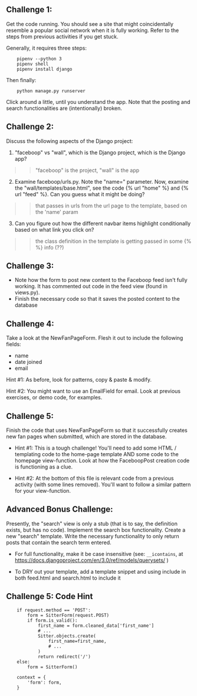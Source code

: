Challenge 1:
-------------------

Get the code running. You should see a site that might coincidentally resemble
a popular social network when it is fully working. Refer to the steps from
previous activities if you get stuck.

Generally, it requires three steps:

        pipenv --python 3
        pipenv shell
        pipenv install django


Then finally:

        python manage.py runserver


Click around a little, until you understand the app. Note that the posting and
search functionalities are (intentionally) broken.




Challenge 2:
-------------------

Discuss the following aspects of the Django project:

1. "faceboop" vs "wall", which is the Django project, which is the Django app?
>> "faceboop" is the project, "wall" is the app

2. Examine faceboop/urls.py. Note the "name=" parameter. Now, examine the
"wall/templates/base.html", see the code {% url "home" %} and {% url "feed" %}.
Can you guess what it might be doing?
>> that passes in urls from the url page to the template, based on the 'name' param

3. Can you figure out how the different navbar items highlight conditionally
based on what link you click on?
>> the class definition in the template is getting passed in some {% %} info (??)


Challenge 3:
-------------------

- Note how the form to post new content to the Faceboop feed isn't fully
  working. It has commented out code in the feed view (found in views.py).
- Finish the necessary code so that it saves the posted content to the database




Challenge 4:
-------------------

Take a look at the NewFanPageForm. Flesh it out to include the following
fields:

* name
* date joined
* email

Hint #1: As before, look for patterns, copy & paste & modify.

Hint #2: You might want to use an EmailField for email.  Look at previous
exercises, or demo code, for examples.



Challenge 5:
-------------------

Finish the code that uses NewFanPageForm so that it successfully creates new
fan pages when submitted, which are stored in the database.

- Hint #1: This is a tough challenge! You'll need to add some HTML / templating
  code to the home-page template AND some code to the homepage view-function.
  Look at how the FaceboopPost creation code is functioning as a clue.

- Hint #2: At the bottom of this file is relevant code from a previous activity
  (with some lines removed). You'll want to follow a similar pattern for your
  view-function.





Advanced Bonus Challenge:
-------------------------

Presently, the "search" view is only a stub (that is to say, the definition
exists, but has no code).  Implement the search box functionality. Create a new
"search" template.  Write the necessary functionality to only return posts that
contain the search term entered.

* For full functionality, make it be case insensitive (see: `__icontains`, at
  https://docs.djangoproject.com/en/3.0/ref/models/querysets/ )

* To DRY out your template, add a template snippet and using include in
  both feed.html and search.html to include it





Challenge 5: Code Hint
-----------------------

        if request.method == 'POST':
            form = SitterForm(request.POST)
            if form.is_valid():
                first_name = form.cleaned_data['first_name']
                # ...
                Sitter.objects.create(
                    first_name=first_name,
                    # ...
                )
                return redirect('/')
        else:
            form = SitterForm()

        context = {
            'form': form,
        }


